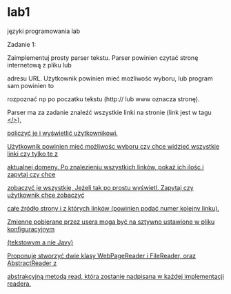 # lab1
języki programowania lab

Zadanie 1:

Zaimplementuj  prosty  parser  tekstu.  Parser  powinien  czytać  stronę  internetową  z  pliku  lub 

adresu  URL.  Użytkownik  powinien  mieć  możliwośc  wyboru,  lub  program  sam  powinien  to 

rozpoznać np po poczatku tekstu (http:// lub www oznacza stronę). 

Parser ma za zadanie znaleźć wszystkie linki na stronie (link jest w tagu <a href=”link”></>), 

policzyć je i wyświetlić użytkownikowi. 

Użytkownik  powinien  mieć  możliwośc  wyboru  czy  chce  widzieć  wszystkie  linki  czy  tylko  te  z 

aktualnej  domeny.  Po  znalezieniu  wszystkich  linków,  pokaż  ich  ilośc  i  zapytaj  czy  chce 

zobaczyć  je  wszystkie,  Jeżeli  tak  po  prostu  wyświetl.  Zapytaj  czy  użytkownik  chce  zobaczyć 

całe źródło strony i z których linków (powinien podać numer kolejny linku).

Zmienne  pobierane  przez  usera  moga  być  na  sztywno  ustawione  w  pliku  konfiguracyjnym 

(tekstowym a nie Javy)

Proponuję  stworzyć  dwie  klasy  WebPageReader i  FileReader,  oraz  AbstractReader z 

abstrakcyjną metodą read, która zostanie nadpisana w każdej implementacji readera.

